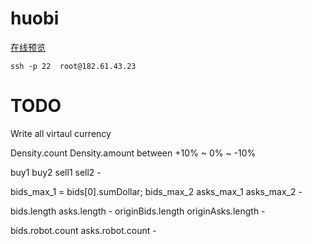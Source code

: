 # huobi

<a href="http://182.61.43.233:8080">在线预览</a>

```shell
ssh -p 22  root@182.61.43.23
```


# TODO

Write all virtaul currency 

Density.count Density.amount    between  +10% ~ 0% ~ -10%

buy1 buy2 sell1 sell2                                                -

bids_max_1 = bids[0].sumDollar;  bids_max_2 asks_max_1 asks_max_2                           -

bids.length asks.length   -
originBids.length originAsks.length   -


bids.robot.count asks.robot.count   -
